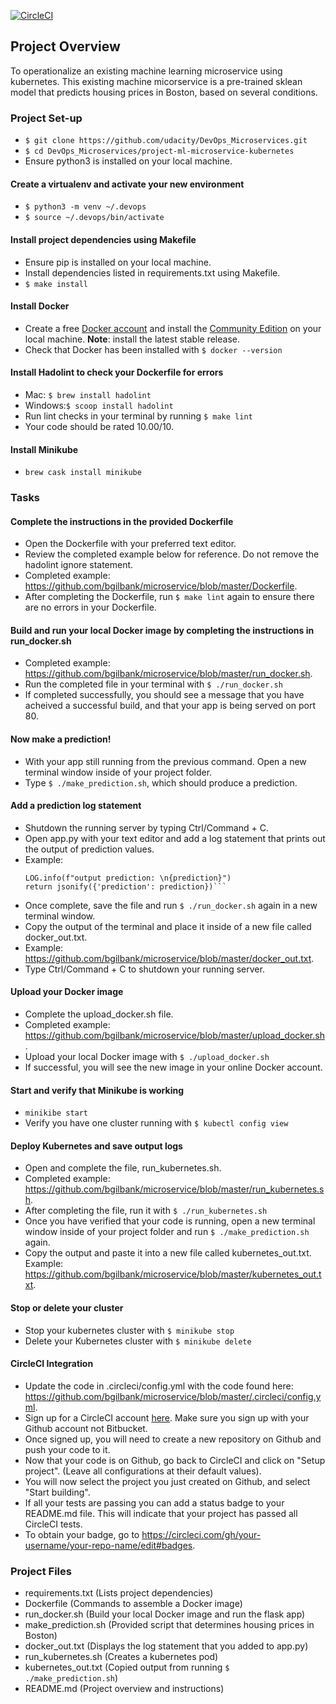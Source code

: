 [![CircleCI](https://circleci.com/gh/bgilbank/microservice.svg?style=svg)](https://circleci.com/gh/bgilbank/microservice)

## Project Overview

To operationalize an existing machine learning  microservice using kubernetes. This existing machine micorservice is a pre-trained sklean model that predicts housing prices in Boston, based on several conditions.

### Project Set-up

* `$ git clone https://github.com/udacity/DevOps_Microservices.git`
* `$ cd DevOps_Microservices/project-ml-microservice-kubernetes`
* Ensure python3 is installed on your local machine.

#### Create a virtualenv and activate your new environment

* `$ python3 -m venv ~/.devops`
* `$ source ~/.devops/bin/activate` 

#### Install project dependencies using Makefile

* Ensure pip is installed on your local machine.
* Install dependencies listed in requirements.txt using Makefile.
* `$ make install`

#### Install Docker

* Create a free [Docker account](https://hub.docker.com) and install the [Community Edition](https://docs.docker.com/v17.12/install/) on your local machine. **Note**: install the latest stable release.
* Check that Docker has been installed with `$ docker --version`

#### Install Hadolint to check your Dockerfile for errors

* Mac: `$ brew install hadolint`
* Windows:`$ scoop install hadolint`
* Run lint checks in your terminal by running `$ make lint`
* Your code should be rated 10.00/10.

#### Install Minikube

* `brew cask install minikube` 

### Tasks

#### Complete the instructions in the provided Dockerfile

* Open the Dockerfile with your preferred text editor.
* Review the completed example below for reference. Do not remove the hadolint ignore statement.
* Completed example: <https://github.com/bgilbank/microservice/blob/master/Dockerfile>.
* After completing the Dockerfile, run `$ make lint` again to ensure there are no errors in your Dockerfile.

#### Build and run your local Docker image by completing the instructions in run_docker.sh

* Completed example: <https://github.com/bgilbank/microservice/blob/master/run_docker.sh>.
* Run the completed file in your terminal with `$ ./run_docker.sh`
* If completed successfully, you should see a message that you have acheived a successful build, and that your app is being served on port 80.

#### Now make a prediction!

* With your app still running from the previous command. Open a new terminal window inside of your project folder.
* Type `$ ./make_prediction.sh`, which should produce a prediction.

#### Add a prediction log statement

* Shutdown the running server by typing Ctrl/Command + C.
* Open app.py with your text editor and add a log statement that prints out the output of prediction values.
* Example: 
    ```# TO DO: Log the output prediction value
    LOG.info(f"output prediction: \n{prediction}")
    return jsonify({'prediction': prediction})```
* Once complete, save the file and run `$ ./run_docker.sh` again in a new terminal window.
* Copy the output of the terminal and place it inside of a new file called docker_out.txt.
* Example: <https://github.com/bgilbank/microservice/blob/master/docker_out.txt>.
* Type Ctrl/Command + C to shutdown your running server.

#### Upload your Docker image

* Complete the upload_docker.sh file.
* Completed example: <https://github.com/bgilbank/microservice/blob/master/upload_docker.sh>.
* Upload your local Docker image with `$ ./upload_docker.sh`
* If successful, you will see the new image in your online Docker account.

#### Start and verify that Minikube is working

* `minikibe start`
* Verify you have one cluster running with `$ kubectl config view`

#### Deploy Kubernetes and save output logs

* Open and complete the file, run_kubernetes.sh.
* Completed example: <https://github.com/bgilbank/microservice/blob/master/run_kubernetes.sh>.
* After completing the file, run it with `$ ./run_kubernetes.sh`
* Once you have verified that your code is running, open a new terminal window inside of your project folder and run `$ ./make_prediction.sh` again.
* Copy the output and paste it into a new file called kubernetes_out.txt. Example: <https://github.com/bgilbank/microservice/blob/master/kubernetes_out.txt>.

#### Stop or delete your cluster

* Stop your kubernetes cluster with `$ minikube stop`
* Delete your Kubernetes cluster with `$ minikube delete`

#### CircleCI Integration

* Update the code in .circleci/config.yml with the code found here: <https://github.com/bgilbank/microservice/blob/master/.circleci/config.yml>.
* Sign up for a CircleCI account [here](https://circleci.com/signup/). Make sure you sign up with your Github account not Bitbucket.
* Once signed up, you will need to create a new repository on Github and push your code to it.
* Now that your code is on Github, go back to CircleCI and click on "Setup project". (Leave all configurations at their default values).
* You will now select the project you just created on Github, and select "Start building".
* If all your tests are passing you can add a status badge to your README.md file. This will indicate that your project has passed all CircleCI tests.
* To obtain your badge, go to <https://circleci.com/gh/your-username/your-repo-name/edit#badges>. 

 ### Project Files

* requirements.txt (Lists project dependencies)
* Dockerfile (Commands to assemble a Docker image)
* run_docker.sh (Build your local Docker image and run the flask app)
* make_prediction.sh (Provided script that determines housing prices in Boston)
* docker_out.txt (Displays the log statement that you  added to app.py)
* run_kubernetes.sh (Creates a kubernetes pod) 
* kubernetes_out.txt (Copied output from running `$ ./make_prediction.sh`)
* README.md (Project overview and instructions)
